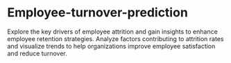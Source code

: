 # Employee-turnover-prediction
Explore the key drivers of employee attrition and gain insights to enhance employee retention strategies. Analyze factors contributing to attrition rates and visualize trends to help organizations improve employee satisfaction and reduce turnover.

